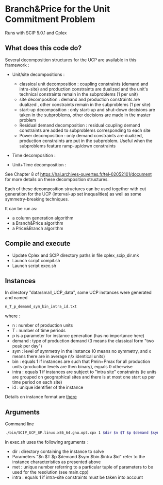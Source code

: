 # Branch&Price for the Unit Commitment Problem

Runs with SCIP 5.0.1 and Cplex


## What does this code do?

Several decomposition structures for the UCP are available in this framework :

* Unit/site decompositions :
  * classical unit decomposition : coupling constraints (demand and intra-site) and production constraints are dualized and the unit's technical constraints remain in the subproblems (1 per unit)
  * site decomposition : demand and production constraints are dualized , other constraints remain in the subproblems (1 per site)
  * start-up decomposition : only start-up and shut-down decisions are taken in the subproblems, other decisions are made in the master problem
  * Residual demand decomposition : residual coupling demand constraints are added to subproblems corresponding to each site
  * Power decomposition : only demand constraints are dualized, production constraints are put in the subproblem. Useful when the subproblems feature ramp-up/down constraints 

* Time decomposition : 

* Unit+Time decomposition :

See Chapter 8 of https://hal.archives-ouvertes.fr/tel-02052101/document for more details on these decomposition structures.

Each of these decomposition structures can be used together with cut generation for the UCP (interval-up set inequalities) as well as some symmetry-breaking techniques.

It can be run as:
- a column generation algorithm
- a Branch&Price algorithm
- a Price&Branch algorithm

## Compile and execute
- Update Cplex and SCIP directory paths in file cplex_scip_dir.mk
- Launch script compil.sh
- Launch script exec.sh

## Instances

In directory "data/small_UCP_data", some UCP instances were generated and named 
```bash
n_T_p_demand_sym_bin_intra_id.txt
```

where :
- n : number of production units
- T : number of time periods
- p is a parameter for instance generation (has no importance here)
- demand : type of production demand (3 means the classical form "two peak per day")
- sym : level of symmetry in the instance (0 means no symmetry, and x means there are in average n/x identical units)
- bin : equals 1 if instances are such that Pmin=Pmax for all production units (production levels are then binary), equals 0 otherwise
- intra : equals 1 if instances are subject to "intra site" constraints (ie units are grouped on geographical sites and there is at most one start up per time period on each site)
- id : unique identifier of the instance

Details on instance format are [there](doc/instance_format.md)

## Arguments

Command line 
```bash
./bin/SCIP_UCP_BP.linux.x86_64.gnu.opt.cpx 1 $dir $n $T $p $demand $sym $bin $intra $id $met $intra
```
in exec.sh uses the following arguments :

- dir : directory containing the instance to solve
- Parameters "$n $T $p $demand $sym $bin $intra $id" refer to the instance characteristics as presented above
- met : unique number referring to a particular tuple of parameters to be used for the resolution (see main.cpp)
- intra : equals 1 if intra-site constraints must be taken into account



